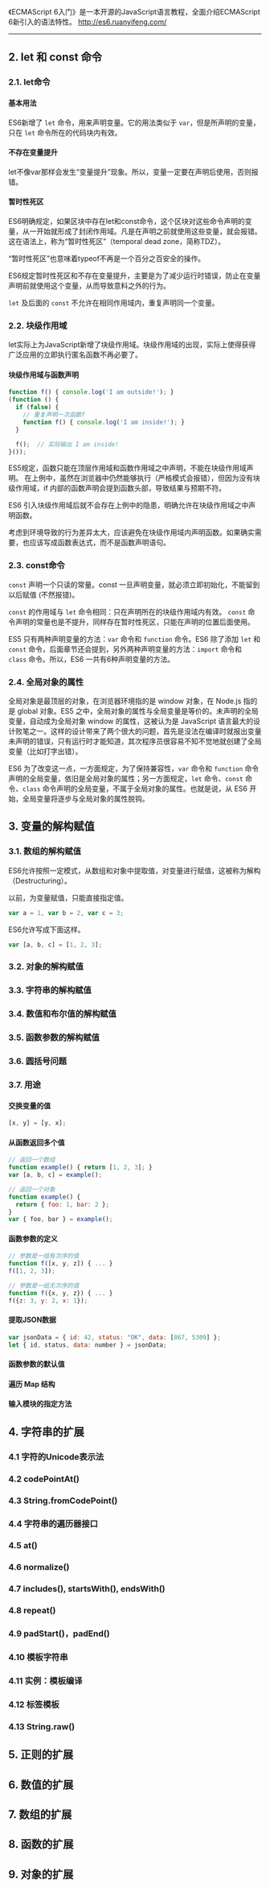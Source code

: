 《ECMAScript 6入门》是一本开源的JavaScript语言教程，全面介绍ECMAScript 6新引入的语法特性。
http://es6.ruanyifeng.com/
- - -

## 2. let 和 const 命令

### 2.1. let命令

#### 基本用法
ES6新增了 `let` 命令，用来声明变量。它的用法类似于 `var`，但是所声明的变量，只在 `let` 命令所在的代码块内有效。

#### 不存在变量提升
let不像var那样会发生“变量提升”现象。所以，变量一定要在声明后使用，否则报错。

#### 暂时性死区
ES6明确规定，如果区块中存在let和const命令，这个区块对这些命令声明的变量，从一开始就形成了封闭作用域。凡是在声明之前就使用这些变量，就会报错。这在语法上，称为“暂时性死区”（temporal dead zone，简称TDZ）。

“暂时性死区”也意味着typeof不再是一个百分之百安全的操作。

ES6规定暂时性死区和不存在变量提升，主要是为了减少运行时错误，防止在变量声明前就使用这个变量，从而导致意料之外的行为。

`let` 及后面的 `const` 不允许在相同作用域内，重复声明同一个变量。

### 2.2. 块级作用域

let实际上为JavaScript新增了块级作用域。块级作用域的出现，实际上使得获得广泛应用的立即执行匿名函数不再必要了。

#### 块级作用域与函数声明

```js
function f() { console.log('I am outside!'); }
(function () {
  if (false) {
    // 重复声明一次函数f
    function f() { console.log('I am inside!'); }
  }

  f();  // 实际输出 I am inside!
}());
```

ES5规定，函数只能在顶层作用域和函数作用域之中声明，不能在块级作用域声明。
在上例中，虽然在浏览器中仍然能够执行（严格模式会报错），但因为没有块级作用域，if 内部的函数声明会提到函数头部，导致结果与预期不符。

ES6 引入块级作用域后就不会存在上例中的隐患，明确允许在块级作用域之中声明函数。

考虑到环境导致的行为差异太大，应该避免在块级作用域内声明函数。如果确实需要，也应该写成函数表达式，而不是函数声明语句。

### 2.3. const命令

`const` 声明一个只读的常量。const 一旦声明变量，就必须立即初始化，不能留到以后赋值 (不然报错)。

`const` 的作用域与 `let` 命令相同：只在声明所在的块级作用域内有效。
`const` 命令声明的常量也是不提升，同样存在暂时性死区，只能在声明的位置后面使用。

ES5 只有两种声明变量的方法：`var` 命令和 `function` 命令。ES6 除了添加 `let` 和 `const` 命令，后面章节还会提到，另外两种声明变量的方法：`import` 命令和 `class` 命令。所以，ES6 一共有6种声明变量的方法。

### 2.4. 全局对象的属性

全局对象是最顶层的对象，在浏览器环境指的是 window 对象，在 Node.js 指的是 global 对象。ES5 之中，全局对象的属性与全局变量是等价的。未声明的全局变量，自动成为全局对象 window 的属性，这被认为是 JavaScript 语言最大的设计败笔之一。这样的设计带来了两个很大的问题，首先是没法在编译时就报出变量未声明的错误，只有运行时才能知道，其次程序员很容易不知不觉地就创建了全局变量（比如打字出错）。

ES6 为了改变这一点，一方面规定，为了保持兼容性，`var` 命令和 `function` 命令声明的全局变量，依旧是全局对象的属性；另一方面规定，`let` 命令、`const` 命令、`class` 命令声明的全局变量，不属于全局对象的属性。也就是说，从 ES6 开始，全局变量将逐步与全局对象的属性脱钩。

## 3. 变量的解构赋值

### 3.1. 数组的解构赋值

ES6允许按照一定模式，从数组和对象中提取值，对变量进行赋值，这被称为解构（Destructuring）。

以前，为变量赋值，只能直接指定值。
```js
var a = 1, var b = 2, var c = 3;
```

ES6允许写成下面这样。
```js
var [a, b, c] = [1, 2, 3];
```

### 3.2. 对象的解构赋值
### 3.3. 字符串的解构赋值
### 3.4. 数值和布尔值的解构赋值
### 3.5. 函数参数的解构赋值
### 3.6. 圆括号问题
### 3.7. 用途

#### 交换变量的值
```js
[x, y] = [y, x];
```

#### 从函数返回多个值
```js
// 返回一个数组
function example() { return [1, 2, 3]; }
var [a, b, c] = example();

// 返回一个对象
function example() {
  return { foo: 1, bar: 2 };
}
var { foo, bar } = example();
```

#### 函数参数的定义
```js
// 参数是一组有次序的值
function f([x, y, z]) { ... }
f([1, 2, 3]);

// 参数是一组无次序的值
function f({x, y, z}) { ... }
f({z: 3, y: 2, x: 1});
```

#### 提取JSON数据
```js
var jsonData = { id: 42, status: "OK", data: [867, 5309] };
let { id, status, data: number } = jsonData;
```

#### 函数参数的默认值
#### 遍历 Map 结构
#### 输入模块的指定方法

## 4. 字符串的扩展
### 4.1 字符的Unicode表示法
### 4.2 codePointAt()
### 4.3 String.fromCodePoint()
### 4.4 字符串的遍历器接口
### 4.5 at()
### 4.6 normalize()
### 4.7 includes(), startsWith(), endsWith()
### 4.8 repeat()
### 4.9 padStart()，padEnd()
### 4.10 模板字符串
### 4.11 实例：模板编译
### 4.12 标签模板
### 4.13 String.raw()

## 5. 正则的扩展

## 6. 数值的扩展

## 7. 数组的扩展

## 8. 函数的扩展

## 9. 对象的扩展